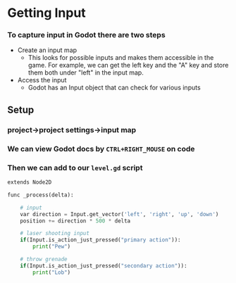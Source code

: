 # Getting Input

### To capture input in Godot there are two steps

- Create an input map
  - This looks for possible inputs and makes them accessible in the game. For example, we can get the left key and the "A" key and store them both under "left" in the input map.
- Access the input
  - Godot has an Input object that can check for various inputs

## Setup

### project->project settings->input map

### We can view Godot docs by `CTRL+RIGHT_MOUSE` on code

### Then we can add to our `level.gd` script

```py
extends Node2D

func _process(delta):

	# input
	var direction = Input.get_vector('left', 'right', 'up', 'down')
	position += direction * 500 * delta

	# laser shooting input
	if(Input.is_action_just_pressed("primary action")):
		print("Pew")

	# throw grenade
	if(Input.is_action_just_pressed("secondary action")):
		print("Lob")
```
